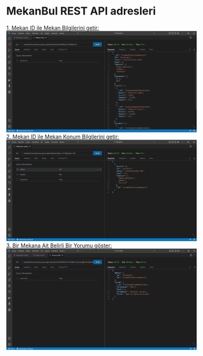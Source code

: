 # MekanBul REST API adresleri
 [1. Mekan ID ile Mekan Bilgilerini getir:](https://mekanbul5.sevvaltuncay.repl.co/api/mekanlar/637a039f5b31533196063132)
![](/resimler/Ekran%20Görüntüsü%20(293).png)
 [2. Mekan ID ile Mekan Konum Bilgilerini getir:](https://mekanbul5.sevvaltuncay.repl.co/api/mekanlar?enlem=37.7&boylam=30.5)
![](resimler/Ekran%20Görüntüsü%20(292).png)
 [3. Bir Mekana Ait Belirli Bir Yorumu göster:](https://mekanbul5.sevvaltuncay.repl.co/api/mekanlar/637a039f5b31533196063132/yorumlar/637a03ab877a9d688fc61981)
![](resimler/Ekran%20Görüntüsü%20(294).png)
